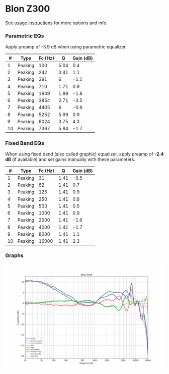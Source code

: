 # Blon Z300
See [usage instructions](https://github.com/jaakkopasanen/AutoEq#usage) for more options and info.

### Parametric EQs
Apply preamp of -3.9 dB when using parametric equalizer.

|   # | Type    |   Fc (Hz) |    Q |   Gain (dB) |
|-----|---------|-----------|------|-------------|
|   1 | Peaking |       100 | 5.04 |         0.4 |
|   2 | Peaking |       242 | 0.41 |         1.1 |
|   3 | Peaking |       391 | 6    |        -1.1 |
|   4 | Peaking |       710 | 1.71 |         0.9 |
|   5 | Peaking |      1949 | 1.99 |        -1.8 |
|   6 | Peaking |      3854 | 2.71 |        -3.5 |
|   7 | Peaking |      4405 | 6    |        -0.9 |
|   8 | Peaking |      5252 | 5.99 |         0.9 |
|   9 | Peaking |      6024 | 3.75 |         4.3 |
|  10 | Peaking |      7367 | 5.84 |        -1.7 |

### Fixed Band EQs
When using fixed band (also called graphic) equalizer, apply preamp of **-2.4 dB** (if available) and set gains manually with these parameters.

|   # | Type    |   Fc (Hz) |    Q |   Gain (dB) |
|-----|---------|-----------|------|-------------|
|   1 | Peaking |        31 | 1.41 |        -0.5 |
|   2 | Peaking |        62 | 1.41 |         0.7 |
|   3 | Peaking |       125 | 1.41 |         0.9 |
|   4 | Peaking |       250 | 1.41 |         0.8 |
|   5 | Peaking |       500 | 1.41 |         0.5 |
|   6 | Peaking |      1000 | 1.41 |         0.9 |
|   7 | Peaking |      2000 | 1.41 |        -1.6 |
|   8 | Peaking |      4000 | 1.41 |        -1.7 |
|   9 | Peaking |      8000 | 1.41 |         1.1 |
|  10 | Peaking |     16000 | 1.41 |         2.3 |

### Graphs
![](./Blon%20Z300.png)
